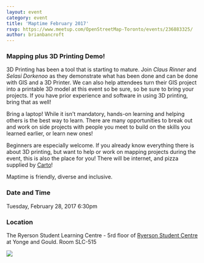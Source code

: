 ```yaml
---
layout: event
category: event
title: 'Maptime February 2017'
rsvp: https://www.meetup.com/OpenStreetMap-Toronto/events/236883325/
author: brianbancroft
---
```

### Mapping plus 3D Printing Demo!

3D Printing has been a tool that is starting to mature. Join *Claus Rinner* and *Selasi Dorkenoo* as they demonstrate what has been done and can be done with GIS and a 3D Printer. We can also help attendees turn their GIS project into a printable 3D model at this event so be sure, so be sure to bring your projects. If you have prior experience and software in using 3D printing, bring that as well!

Bring a laptop! While it isn't mandatory, hands-on learning and helping others is the best way to learn. There are many opportunities to break out and work on side projects with people you meet to build on the skills you learned earlier, or learn new ones!

Beginners are especially welcome. If you already know everything there is about 3D printing, but want to help or work on mapping projects during the event, this is also the place for you! There will be internet, and pizza supplied by [Carto](https://carto.com/)!

Maptime is friendly, diverse and inclusive.

### Date and Time

Tuesday, February 28, 2017
6:30pm

### Location

The Ryerson Student Learning Centre - 5rd floor of [Ryerson Student Centre](https://www.openstreetmap.org/way/298926536) at Yonge and Gould. Room SLC-515

<img src='https://api.mapbox.com/styles/v1/brianbancroft/cip0dndxe0000bonjz1a15zgk/static/-79.380898,43.657396,16.35,0.00,0.00/600x400?access_token=pk.eyJ1IjoiYnJpYW5iYW5jcm9mdCIsImEiOiJsVGVnMXFzIn0.7ldhVh3Ppsgv4lCYs65UdA'>
